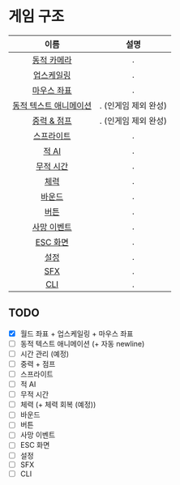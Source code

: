 # 게임 구조
|이름|설명|
|:---:|:---:|
|[동적 카메라](./dynamic_camera.md)|.|
|[업스케일링](./upscailing.md)|.|
|[마우스 좌표](./mouse_position.md)|.|
|[동적 텍스트 애니메이션](./dynamic_text_animation.md)|. (인게임 제외 완성)|
|[중력 & 점프](./gravity_and_jump.md)|. (인게임 제외 완성)|
|[스프라이트](./sprite.md)|.|
|[적 AI](./enemy_ai.md)|.|
|[무적 시간](./grace_period.md)|.|
|[체력](./hp_bar.md)|.|
|[바운드](./bound.md)|.|
|[버튼](./button.md)|.|
|[사망 이벤트](./dead_event.md)|.|
|[ESC 화면](./pause_menu.md)|.|
|[설정](./settings.md)|.|
|[SFX](./sfx.md)|.|
|[CLI](./cli.md)|.|

## TODO
- [x] 월드 좌표 + 업스케일링 + 마우스 좌표
- [ ] 동적 텍스트 애니메이션 (+ 자동 newline)
- [ ] 시간 관리 (예정)
- [ ] 중력 + 점프
- [ ] 스프라이트
- [ ] 적 AI
- [ ] 무적 시간
- [ ] 체력 (+ 체력 회복 (예정))
- [ ] 바운드
- [ ] 버튼
- [ ] 사망 이벤트
- [ ] ESC 화면
- [ ] 설정
- [ ] SFX
- [ ] CLI
